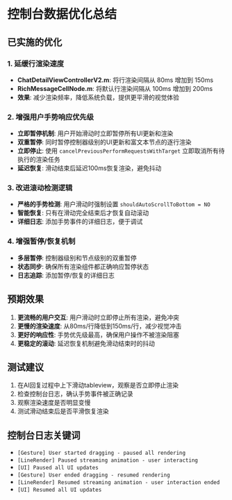 # 控制台数据优化总结

## 已实施的优化

### 1. 延缓行渲染速度
- **ChatDetailViewControllerV2.m**: 将行渲染间隔从 80ms 增加到 150ms
- **RichMessageCellNode.m**: 将默认行渲染间隔从 100ms 增加到 200ms
- **效果**: 减少渲染频率，降低系统负载，提供更平滑的视觉体验

### 2. 增强用户手势响应优先级
- **立即暂停机制**: 用户开始滑动时立即暂停所有UI更新和渲染
- **双重暂停**: 同时暂停控制器级别的UI更新和富文本节点的逐行渲染
- **立即停止**: 使用 `cancelPreviousPerformRequestsWithTarget` 立即取消所有待执行的渲染任务
- **延迟恢复**: 滑动结束后延迟100ms恢复渲染，避免抖动

### 3. 改进滚动检测逻辑
- **严格的手势检测**: 用户滑动时强制设置 `shouldAutoScrollToBottom = NO`
- **智能恢复**: 只有在滑动完全结束后才恢复自动滚动
- **详细日志**: 添加手势事件的详细日志，便于调试

### 4. 增强暂停/恢复机制
- **多层暂停**: 控制器级别和节点级别的双重暂停
- **状态同步**: 确保所有渲染组件都正确响应暂停状态
- **日志追踪**: 添加暂停/恢复的详细日志

## 预期效果

1. **更流畅的用户交互**: 用户滑动时立即停止所有渲染，避免冲突
2. **更慢的渲染速度**: 从80ms/行降低到150ms/行，减少视觉冲击
3. **更好的响应性**: 手势优先级最高，确保用户操作不被渲染阻塞
4. **更稳定的滚动**: 延迟恢复机制避免滑动结束时的抖动

## 测试建议

1. 在AI回复过程中上下滑动tableview，观察是否立即停止渲染
2. 检查控制台日志，确认手势事件被正确记录
3. 观察渲染速度是否明显变慢
4. 测试滑动结束后是否平滑恢复渲染

## 控制台日志关键词

- `[Gesture] User started dragging - paused all rendering`
- `[LineRender] Paused streaming animation - user interacting`
- `[UI] Paused all UI updates`
- `[Gesture] User ended dragging - resumed rendering`
- `[LineRender] Resumed streaming animation - user interaction ended`
- `[UI] Resumed all UI updates`
